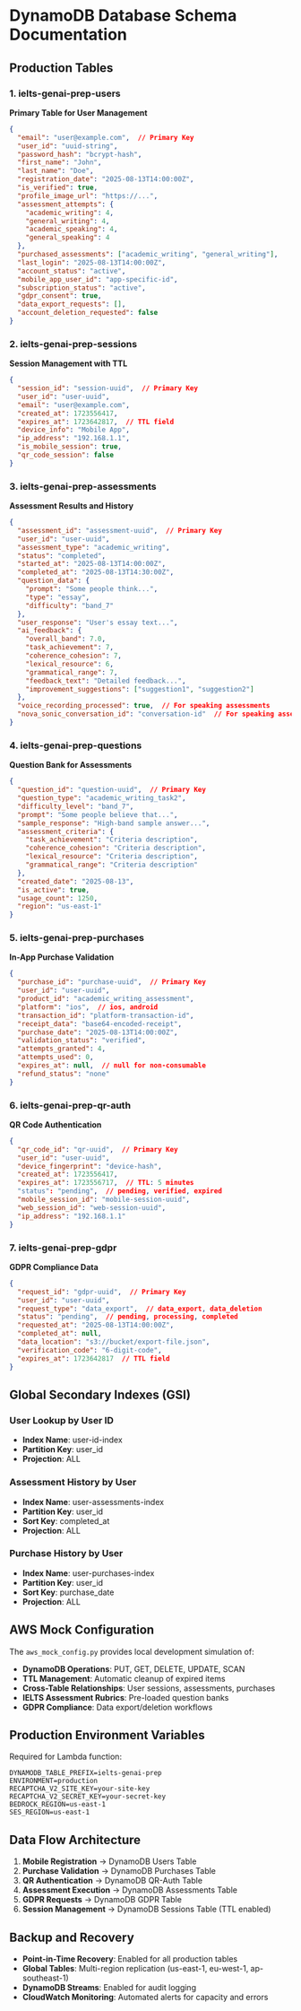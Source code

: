 # DynamoDB Database Schema Documentation

## Production Tables

### 1. ielts-genai-prep-users
**Primary Table for User Management**
```json
{
  "email": "user@example.com",  // Primary Key
  "user_id": "uuid-string",
  "password_hash": "bcrypt-hash",
  "first_name": "John",
  "last_name": "Doe", 
  "registration_date": "2025-08-13T14:00:00Z",
  "is_verified": true,
  "profile_image_url": "https://...",
  "assessment_attempts": {
    "academic_writing": 4,
    "general_writing": 4,
    "academic_speaking": 4,
    "general_speaking": 4
  },
  "purchased_assessments": ["academic_writing", "general_writing"],
  "last_login": "2025-08-13T14:00:00Z",
  "account_status": "active",
  "mobile_app_user_id": "app-specific-id",
  "subscription_status": "active",
  "gdpr_consent": true,
  "data_export_requests": [],
  "account_deletion_requested": false
}
```

### 2. ielts-genai-prep-sessions
**Session Management with TTL**
```json
{
  "session_id": "session-uuid",  // Primary Key
  "user_id": "user-uuid",
  "email": "user@example.com",
  "created_at": 1723556417,
  "expires_at": 1723642817,  // TTL field
  "device_info": "Mobile App",
  "ip_address": "192.168.1.1",
  "is_mobile_session": true,
  "qr_code_session": false
}
```

### 3. ielts-genai-prep-assessments
**Assessment Results and History**
```json
{
  "assessment_id": "assessment-uuid",  // Primary Key
  "user_id": "user-uuid",
  "assessment_type": "academic_writing",
  "status": "completed",
  "started_at": "2025-08-13T14:00:00Z",
  "completed_at": "2025-08-13T14:30:00Z",
  "question_data": {
    "prompt": "Some people think...",
    "type": "essay",
    "difficulty": "band_7"
  },
  "user_response": "User's essay text...",
  "ai_feedback": {
    "overall_band": 7.0,
    "task_achievement": 7,
    "coherence_cohesion": 7,
    "lexical_resource": 6,
    "grammatical_range": 7,
    "feedback_text": "Detailed feedback...",
    "improvement_suggestions": ["suggestion1", "suggestion2"]
  },
  "voice_recording_processed": true,  // For speaking assessments
  "nova_sonic_conversation_id": "conversation-id"  // For speaking assessments
}
```

### 4. ielts-genai-prep-questions
**Question Bank for Assessments**
```json
{
  "question_id": "question-uuid",  // Primary Key
  "question_type": "academic_writing_task2",
  "difficulty_level": "band_7",
  "prompt": "Some people believe that...",
  "sample_response": "High-band sample answer...",
  "assessment_criteria": {
    "task_achievement": "Criteria description",
    "coherence_cohesion": "Criteria description",
    "lexical_resource": "Criteria description", 
    "grammatical_range": "Criteria description"
  },
  "created_date": "2025-08-13",
  "is_active": true,
  "usage_count": 1250,
  "region": "us-east-1"
}
```

### 5. ielts-genai-prep-purchases
**In-App Purchase Validation**
```json
{
  "purchase_id": "purchase-uuid",  // Primary Key
  "user_id": "user-uuid",
  "product_id": "academic_writing_assessment",
  "platform": "ios",  // ios, android
  "transaction_id": "platform-transaction-id",
  "receipt_data": "base64-encoded-receipt",
  "purchase_date": "2025-08-13T14:00:00Z",
  "validation_status": "verified",
  "attempts_granted": 4,
  "attempts_used": 0,
  "expires_at": null,  // null for non-consumable
  "refund_status": "none"
}
```

### 6. ielts-genai-prep-qr-auth
**QR Code Authentication**
```json
{
  "qr_code_id": "qr-uuid",  // Primary Key
  "user_id": "user-uuid",
  "device_fingerprint": "device-hash",
  "created_at": 1723556417,
  "expires_at": 1723556717,  // TTL: 5 minutes
  "status": "pending",  // pending, verified, expired
  "mobile_session_id": "mobile-session-uuid",
  "web_session_id": "web-session-uuid",
  "ip_address": "192.168.1.1"
}
```

### 7. ielts-genai-prep-gdpr
**GDPR Compliance Data**
```json
{
  "request_id": "gdpr-uuid",  // Primary Key
  "user_id": "user-uuid",
  "request_type": "data_export",  // data_export, data_deletion
  "status": "pending",  // pending, processing, completed
  "requested_at": "2025-08-13T14:00:00Z",
  "completed_at": null,
  "data_location": "s3://bucket/export-file.json",
  "verification_code": "6-digit-code",
  "expires_at": 1723642817  // TTL field
}
```

## Global Secondary Indexes (GSI)

### User Lookup by User ID
- **Index Name**: user-id-index
- **Partition Key**: user_id
- **Projection**: ALL

### Assessment History by User
- **Index Name**: user-assessments-index  
- **Partition Key**: user_id
- **Sort Key**: completed_at
- **Projection**: ALL

### Purchase History by User
- **Index Name**: user-purchases-index
- **Partition Key**: user_id
- **Sort Key**: purchase_date
- **Projection**: ALL

## AWS Mock Configuration

The `aws_mock_config.py` provides local development simulation of:
- **DynamoDB Operations**: PUT, GET, DELETE, UPDATE, SCAN
- **TTL Management**: Automatic cleanup of expired items
- **Cross-Table Relationships**: User sessions, assessments, purchases
- **IELTS Assessment Rubrics**: Pre-loaded question banks
- **GDPR Compliance**: Data export/deletion workflows

## Production Environment Variables

Required for Lambda function:
```
DYNAMODB_TABLE_PREFIX=ielts-genai-prep
ENVIRONMENT=production
RECAPTCHA_V2_SITE_KEY=your-site-key
RECAPTCHA_V2_SECRET_KEY=your-secret-key
BEDROCK_REGION=us-east-1
SES_REGION=us-east-1
```

## Data Flow Architecture

1. **Mobile Registration** → DynamoDB Users Table
2. **Purchase Validation** → DynamoDB Purchases Table  
3. **QR Authentication** → DynamoDB QR-Auth Table
4. **Assessment Execution** → DynamoDB Assessments Table
5. **GDPR Requests** → DynamoDB GDPR Table
6. **Session Management** → DynamoDB Sessions Table (TTL enabled)

## Backup and Recovery

- **Point-in-Time Recovery**: Enabled for all production tables
- **Global Tables**: Multi-region replication (us-east-1, eu-west-1, ap-southeast-1)
- **DynamoDB Streams**: Enabled for audit logging
- **CloudWatch Monitoring**: Automated alerts for capacity and errors
